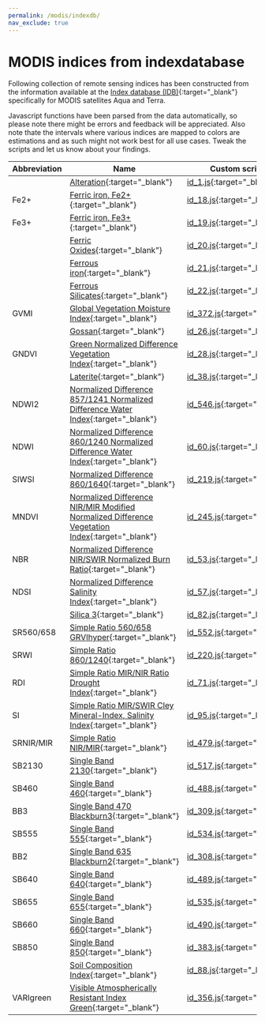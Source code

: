 ```yaml
---
permalink: /modis/indexdb/
nav_exclude: true
---
```


# MODIS indices from indexdatabase

Following collection of remote sensing indices has been constructed from the information available at the [Index database (IDB)](https://www.indexdatabase.de/){:target="_blank"} specifically for MODIS satellites Aqua and Terra.

Javascript functions have been parsed from the data automatically, so please note there might be errors and feedback will be appreciated. Also note thate the intervals where various indices are mapped to colors are estimations and as such might not work best for all use cases. Tweak the scripts and let us know about your findings.


| Abbreviation | Name | Custom script | Open in Playground |
 |---|---|---|---|
|  | [Alteration](https://www.indexdatabase.de/db/si-single.php?rsindex_id=1=&sensor_id=14){:target="_blank"} | [id_1.js](./id_1.js){:target="_blank"} | [Playground](https://apps.sentinel-hub.com/sentinel-playground/?source=Modis&lat=43.514198796857976&lng=16.601028442382812&zoom=11&evalscripturl=https://raw.githubusercontent.com/sentinel-hub/custom-scripts/master/modis/indexdb/id_1.js){:target="_blank"} |
| Fe2+ | [Ferric iron, Fe2+](https://www.indexdatabase.de/db/si-single.php?rsindex_id=18=&sensor_id=14){:target="_blank"} | [id_18.js](./id_18.js){:target="_blank"} | [Playground](https://apps.sentinel-hub.com/sentinel-playground/?source=Modis&lat=43.514198796857976&lng=16.601028442382812&zoom=11&evalscripturl=https://raw.githubusercontent.com/sentinel-hub/custom-scripts/master/modis/indexdb/id_18.js){:target="_blank"} |
| Fe3+ | [Ferric iron, Fe3+](https://www.indexdatabase.de/db/si-single.php?rsindex_id=19=&sensor_id=14){:target="_blank"} | [id_19.js](./id_19.js){:target="_blank"} | [Playground](https://apps.sentinel-hub.com/sentinel-playground/?source=Modis&lat=43.514198796857976&lng=16.601028442382812&zoom=11&evalscripturl=https://raw.githubusercontent.com/sentinel-hub/custom-scripts/master/modis/indexdb/id_19.js){:target="_blank"} |
|  | [Ferric Oxides](https://www.indexdatabase.de/db/si-single.php?rsindex_id=20=&sensor_id=14){:target="_blank"} | [id_20.js](./id_20.js){:target="_blank"} | [Playground](https://apps.sentinel-hub.com/sentinel-playground/?source=Modis&lat=43.514198796857976&lng=16.601028442382812&zoom=11&evalscripturl=https://raw.githubusercontent.com/sentinel-hub/custom-scripts/master/modis/indexdb/id_20.js){:target="_blank"} |
|  | [Ferrous iron](https://www.indexdatabase.de/db/si-single.php?rsindex_id=21=&sensor_id=14){:target="_blank"} | [id_21.js](./id_21.js){:target="_blank"} | [Playground](https://apps.sentinel-hub.com/sentinel-playground/?source=Modis&lat=43.514198796857976&lng=16.601028442382812&zoom=11&evalscripturl=https://raw.githubusercontent.com/sentinel-hub/custom-scripts/master/modis/indexdb/id_21.js){:target="_blank"} |
|  | [Ferrous Silicates](https://www.indexdatabase.de/db/si-single.php?rsindex_id=22=&sensor_id=14){:target="_blank"} | [id_22.js](./id_22.js){:target="_blank"} | [Playground](https://apps.sentinel-hub.com/sentinel-playground/?source=Modis&lat=43.514198796857976&lng=16.601028442382812&zoom=11&evalscripturl=https://raw.githubusercontent.com/sentinel-hub/custom-scripts/master/modis/indexdb/id_22.js){:target="_blank"} |
| GVMI | [Global Vegetation Moisture Index](https://www.indexdatabase.de/db/si-single.php?rsindex_id=372=&sensor_id=14){:target="_blank"} | [id_372.js](./id_372.js){:target="_blank"} | [Playground](https://apps.sentinel-hub.com/sentinel-playground/?source=Modis&lat=43.514198796857976&lng=16.601028442382812&zoom=11&evalscripturl=https://raw.githubusercontent.com/sentinel-hub/custom-scripts/master/modis/indexdb/id_372.js){:target="_blank"} |
|  | [Gossan](https://www.indexdatabase.de/db/si-single.php?rsindex_id=26=&sensor_id=14){:target="_blank"} | [id_26.js](./id_26.js){:target="_blank"} | [Playground](https://apps.sentinel-hub.com/sentinel-playground/?source=Modis&lat=43.514198796857976&lng=16.601028442382812&zoom=11&evalscripturl=https://raw.githubusercontent.com/sentinel-hub/custom-scripts/master/modis/indexdb/id_26.js){:target="_blank"} |
| GNDVI | [Green Normalized Difference Vegetation Index](https://www.indexdatabase.de/db/si-single.php?rsindex_id=28=&sensor_id=14){:target="_blank"} | [id_28.js](./id_28.js){:target="_blank"} | [Playground](https://apps.sentinel-hub.com/sentinel-playground/?source=Modis&lat=43.514198796857976&lng=16.601028442382812&zoom=11&evalscripturl=https://raw.githubusercontent.com/sentinel-hub/custom-scripts/master/modis/indexdb/id_28.js){:target="_blank"} |
|  | [Laterite](https://www.indexdatabase.de/db/si-single.php?rsindex_id=38=&sensor_id=14){:target="_blank"} | [id_38.js](./id_38.js){:target="_blank"} | [Playground](https://apps.sentinel-hub.com/sentinel-playground/?source=Modis&lat=43.514198796857976&lng=16.601028442382812&zoom=11&evalscripturl=https://raw.githubusercontent.com/sentinel-hub/custom-scripts/master/modis/indexdb/id_38.js){:target="_blank"} |
| NDWI2 | [Normalized Difference 857/1241 Normalized Difference Water Index](https://www.indexdatabase.de/db/si-single.php?rsindex_id=546=&sensor_id=14){:target="_blank"} | [id_546.js](./id_546.js){:target="_blank"} | [Playground](https://apps.sentinel-hub.com/sentinel-playground/?source=Modis&lat=43.514198796857976&lng=16.601028442382812&zoom=11&evalscripturl=https://raw.githubusercontent.com/sentinel-hub/custom-scripts/master/modis/indexdb/id_546.js){:target="_blank"} |
| NDWI | [Normalized Difference 860/1240 Normalized Difference Water Index](https://www.indexdatabase.de/db/si-single.php?rsindex_id=60=&sensor_id=14){:target="_blank"} | [id_60.js](./id_60.js){:target="_blank"} | [Playground](https://apps.sentinel-hub.com/sentinel-playground/?source=Modis&lat=43.514198796857976&lng=16.601028442382812&zoom=11&evalscripturl=https://raw.githubusercontent.com/sentinel-hub/custom-scripts/master/modis/indexdb/id_60.js){:target="_blank"} |
| SIWSI | [Normalized Difference 860/1640](https://www.indexdatabase.de/db/si-single.php?rsindex_id=219=&sensor_id=14){:target="_blank"} | [id_219.js](./id_219.js){:target="_blank"} | [Playground](https://apps.sentinel-hub.com/sentinel-playground/?source=Modis&lat=43.514198796857976&lng=16.601028442382812&zoom=11&evalscripturl=https://raw.githubusercontent.com/sentinel-hub/custom-scripts/master/modis/indexdb/id_219.js){:target="_blank"} |
| MNDVI | [Normalized Difference NIR/MIR Modified Normalized Difference Vegetation Index](https://www.indexdatabase.de/db/si-single.php?rsindex_id=245=&sensor_id=14){:target="_blank"} | [id_245.js](./id_245.js){:target="_blank"} | [Playground](https://apps.sentinel-hub.com/sentinel-playground/?source=Modis&lat=43.514198796857976&lng=16.601028442382812&zoom=11&evalscripturl=https://raw.githubusercontent.com/sentinel-hub/custom-scripts/master/modis/indexdb/id_245.js){:target="_blank"} |
| NBR | [Normalized Difference NIR/SWIR Normalized Burn Ratio](https://www.indexdatabase.de/db/si-single.php?rsindex_id=53=&sensor_id=14){:target="_blank"} | [id_53.js](./id_53.js){:target="_blank"} | [Playground](https://apps.sentinel-hub.com/sentinel-playground/?source=Modis&lat=43.514198796857976&lng=16.601028442382812&zoom=11&evalscripturl=https://raw.githubusercontent.com/sentinel-hub/custom-scripts/master/modis/indexdb/id_53.js){:target="_blank"} |
| NDSI | [Normalized Difference Salinity Index](https://www.indexdatabase.de/db/si-single.php?rsindex_id=57=&sensor_id=14){:target="_blank"} | [id_57.js](./id_57.js){:target="_blank"} | [Playground](https://apps.sentinel-hub.com/sentinel-playground/?source=Modis&lat=43.514198796857976&lng=16.601028442382812&zoom=11&evalscripturl=https://raw.githubusercontent.com/sentinel-hub/custom-scripts/master/modis/indexdb/id_57.js){:target="_blank"} |
|  | [Silica 3](https://www.indexdatabase.de/db/si-single.php?rsindex_id=82=&sensor_id=14){:target="_blank"} | [id_82.js](./id_82.js){:target="_blank"} | [Playground](https://apps.sentinel-hub.com/sentinel-playground/?source=Modis&lat=43.514198796857976&lng=16.601028442382812&zoom=11&evalscripturl=https://raw.githubusercontent.com/sentinel-hub/custom-scripts/master/modis/indexdb/id_82.js){:target="_blank"} |
| SR560/658 | [Simple Ratio 560/658 GRVIhyper](https://www.indexdatabase.de/db/si-single.php?rsindex_id=552=&sensor_id=14){:target="_blank"} | [id_552.js](./id_552.js){:target="_blank"} | [Playground](https://apps.sentinel-hub.com/sentinel-playground/?source=Modis&lat=43.514198796857976&lng=16.601028442382812&zoom=11&evalscripturl=https://raw.githubusercontent.com/sentinel-hub/custom-scripts/master/modis/indexdb/id_552.js){:target="_blank"} |
| SRWI | [Simple Ratio 860/1240](https://www.indexdatabase.de/db/si-single.php?rsindex_id=220=&sensor_id=14){:target="_blank"} | [id_220.js](./id_220.js){:target="_blank"} | [Playground](https://apps.sentinel-hub.com/sentinel-playground/?source=Modis&lat=43.514198796857976&lng=16.601028442382812&zoom=11&evalscripturl=https://raw.githubusercontent.com/sentinel-hub/custom-scripts/master/modis/indexdb/id_220.js){:target="_blank"} |
| RDI | [Simple Ratio MIR/NIR Ratio Drought Index](https://www.indexdatabase.de/db/si-single.php?rsindex_id=71=&sensor_id=14){:target="_blank"} | [id_71.js](./id_71.js){:target="_blank"} | [Playground](https://apps.sentinel-hub.com/sentinel-playground/?source=Modis&lat=43.514198796857976&lng=16.601028442382812&zoom=11&evalscripturl=https://raw.githubusercontent.com/sentinel-hub/custom-scripts/master/modis/indexdb/id_71.js){:target="_blank"} |
| SI | [Simple Ratio MIR/SWIR Cley Mineral-Index, Salinity Index](https://www.indexdatabase.de/db/si-single.php?rsindex_id=95=&sensor_id=14){:target="_blank"} | [id_95.js](./id_95.js){:target="_blank"} | [Playground](https://apps.sentinel-hub.com/sentinel-playground/?source=Modis&lat=43.514198796857976&lng=16.601028442382812&zoom=11&evalscripturl=https://raw.githubusercontent.com/sentinel-hub/custom-scripts/master/modis/indexdb/id_95.js){:target="_blank"} |
| SRNIR/MIR | [Simple Ratio NIR/MIR](https://www.indexdatabase.de/db/si-single.php?rsindex_id=479=&sensor_id=14){:target="_blank"} | [id_479.js](./id_479.js){:target="_blank"} | [Playground](https://apps.sentinel-hub.com/sentinel-playground/?source=Modis&lat=43.514198796857976&lng=16.601028442382812&zoom=11&evalscripturl=https://raw.githubusercontent.com/sentinel-hub/custom-scripts/master/modis/indexdb/id_479.js){:target="_blank"} |
| SB2130 | [Single Band 2130](https://www.indexdatabase.de/db/si-single.php?rsindex_id=517=&sensor_id=14){:target="_blank"} | [id_517.js](./id_517.js){:target="_blank"} | [Playground](https://apps.sentinel-hub.com/sentinel-playground/?source=Modis&lat=43.514198796857976&lng=16.601028442382812&zoom=11&evalscripturl=https://raw.githubusercontent.com/sentinel-hub/custom-scripts/master/modis/indexdb/id_517.js){:target="_blank"} |
| SB460 | [Single Band 460](https://www.indexdatabase.de/db/si-single.php?rsindex_id=488=&sensor_id=14){:target="_blank"} | [id_488.js](./id_488.js){:target="_blank"} | [Playground](https://apps.sentinel-hub.com/sentinel-playground/?source=Modis&lat=43.514198796857976&lng=16.601028442382812&zoom=11&evalscripturl=https://raw.githubusercontent.com/sentinel-hub/custom-scripts/master/modis/indexdb/id_488.js){:target="_blank"} |
| BB3 | [Single Band 470 Blackburn3](https://www.indexdatabase.de/db/si-single.php?rsindex_id=309=&sensor_id=14){:target="_blank"} | [id_309.js](./id_309.js){:target="_blank"} | [Playground](https://apps.sentinel-hub.com/sentinel-playground/?source=Modis&lat=43.514198796857976&lng=16.601028442382812&zoom=11&evalscripturl=https://raw.githubusercontent.com/sentinel-hub/custom-scripts/master/modis/indexdb/id_309.js){:target="_blank"} |
| SB555 | [Single Band 555](https://www.indexdatabase.de/db/si-single.php?rsindex_id=534=&sensor_id=14){:target="_blank"} | [id_534.js](./id_534.js){:target="_blank"} | [Playground](https://apps.sentinel-hub.com/sentinel-playground/?source=Modis&lat=43.514198796857976&lng=16.601028442382812&zoom=11&evalscripturl=https://raw.githubusercontent.com/sentinel-hub/custom-scripts/master/modis/indexdb/id_534.js){:target="_blank"} |
| BB2 | [Single Band 635 Blackburn2](https://www.indexdatabase.de/db/si-single.php?rsindex_id=308=&sensor_id=14){:target="_blank"} | [id_308.js](./id_308.js){:target="_blank"} | [Playground](https://apps.sentinel-hub.com/sentinel-playground/?source=Modis&lat=43.514198796857976&lng=16.601028442382812&zoom=11&evalscripturl=https://raw.githubusercontent.com/sentinel-hub/custom-scripts/master/modis/indexdb/id_308.js){:target="_blank"} |
| SB640 | [Single Band 640](https://www.indexdatabase.de/db/si-single.php?rsindex_id=489=&sensor_id=14){:target="_blank"} | [id_489.js](./id_489.js){:target="_blank"} | [Playground](https://apps.sentinel-hub.com/sentinel-playground/?source=Modis&lat=43.514198796857976&lng=16.601028442382812&zoom=11&evalscripturl=https://raw.githubusercontent.com/sentinel-hub/custom-scripts/master/modis/indexdb/id_489.js){:target="_blank"} |
| SB655 | [Single Band 655](https://www.indexdatabase.de/db/si-single.php?rsindex_id=535=&sensor_id=14){:target="_blank"} | [id_535.js](./id_535.js){:target="_blank"} | [Playground](https://apps.sentinel-hub.com/sentinel-playground/?source=Modis&lat=43.514198796857976&lng=16.601028442382812&zoom=11&evalscripturl=https://raw.githubusercontent.com/sentinel-hub/custom-scripts/master/modis/indexdb/id_535.js){:target="_blank"} |
| SB660 | [Single Band 660](https://www.indexdatabase.de/db/si-single.php?rsindex_id=490=&sensor_id=14){:target="_blank"} | [id_490.js](./id_490.js){:target="_blank"} | [Playground](https://apps.sentinel-hub.com/sentinel-playground/?source=Modis&lat=43.514198796857976&lng=16.601028442382812&zoom=11&evalscripturl=https://raw.githubusercontent.com/sentinel-hub/custom-scripts/master/modis/indexdb/id_490.js){:target="_blank"} |
| SB850 | [Single Band 850](https://www.indexdatabase.de/db/si-single.php?rsindex_id=383=&sensor_id=14){:target="_blank"} | [id_383.js](./id_383.js){:target="_blank"} | [Playground](https://apps.sentinel-hub.com/sentinel-playground/?source=Modis&lat=43.514198796857976&lng=16.601028442382812&zoom=11&evalscripturl=https://raw.githubusercontent.com/sentinel-hub/custom-scripts/master/modis/indexdb/id_383.js){:target="_blank"} |
|  | [Soil Composition Index](https://www.indexdatabase.de/db/si-single.php?rsindex_id=88=&sensor_id=14){:target="_blank"} | [id_88.js](./id_88.js){:target="_blank"} | [Playground](https://apps.sentinel-hub.com/sentinel-playground/?source=Modis&lat=43.514198796857976&lng=16.601028442382812&zoom=11&evalscripturl=https://raw.githubusercontent.com/sentinel-hub/custom-scripts/master/modis/indexdb/id_88.js){:target="_blank"} |
| VARIgreen | [Visible Atmospherically Resistant Index Green](https://www.indexdatabase.de/db/si-single.php?rsindex_id=356=&sensor_id=14){:target="_blank"} | [id_356.js](./id_356.js){:target="_blank"} | [Playground](https://apps.sentinel-hub.com/sentinel-playground/?source=Modis&lat=43.514198796857976&lng=16.601028442382812&zoom=11&evalscripturl=https://raw.githubusercontent.com/sentinel-hub/custom-scripts/master/modis/indexdb/id_356.js){:target="_blank"} |
